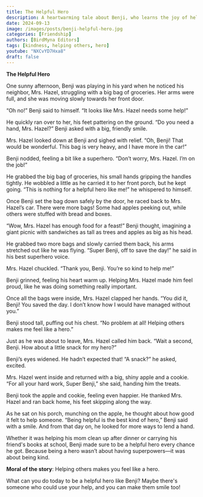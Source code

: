 ```yaml
---
title: The Helpful Hero
description: A heartwarming tale about Benji, who learns the joy of helping others and being a hero in everyday life.
date: 2024-09-13
image: /images/posts/benji-helpful-hero.jpg
categories: [Friendship]
authors: [BirdMyna Editors]
tags: [kindness, helping others, hero]
youtube: "NXCvYD7Hxa8"
draft: false
---
```


**The Helpful Hero**

One sunny afternoon, Benji was playing in his yard when he noticed his neighbor, Mrs. Hazel, struggling with a big bag of groceries. Her arms were full, and she was moving slowly towards her front door.

“Oh no!” Benji said to himself. “It looks like Mrs. Hazel needs some help!”

He quickly ran over to her, his feet pattering on the ground. “Do you need a hand, Mrs. Hazel?” Benji asked with a big, friendly smile.

Mrs. Hazel looked down at Benji and sighed with relief. “Oh, Benji! That would be wonderful. This bag is very heavy, and I have more in the car!”

Benji nodded, feeling a bit like a superhero. “Don’t worry, Mrs. Hazel. I’m on the job!”

He grabbed the big bag of groceries, his small hands gripping the handles tightly. He wobbled a little as he carried it to her front porch, but he kept going. “This is nothing for a helpful hero like me!” he whispered to himself.

Once Benji set the bag down safely by the door, he raced back to Mrs. Hazel’s car. There were more bags! Some had apples peeking out, while others were stuffed with bread and boxes.

“Wow, Mrs. Hazel has enough food for a feast!” Benji thought, imagining a giant picnic with sandwiches as tall as trees and apples as big as his head.

He grabbed two more bags and slowly carried them back, his arms stretched out like he was flying. “Super Benji, off to save the day!” he said in his best superhero voice.

Mrs. Hazel chuckled. “Thank you, Benji. You’re so kind to help me!”

Benji grinned, feeling his heart warm up. Helping Mrs. Hazel made him feel proud, like he was doing something really important.

Once all the bags were inside, Mrs. Hazel clapped her hands. “You did it, Benji! You saved the day. I don’t know how I would have managed without you.”

Benji stood tall, puffing out his chest. “No problem at all! Helping others makes me feel like a hero.”

Just as he was about to leave, Mrs. Hazel called him back. “Wait a second, Benji. How about a little snack for my hero?”

Benji’s eyes widened. He hadn’t expected that! “A snack?” he asked, excited.

Mrs. Hazel went inside and returned with a big, shiny apple and a cookie. “For all your hard work, Super Benji,” she said, handing him the treats.

Benji took the apple and cookie, feeling even happier. He thanked Mrs. Hazel and ran back home, his feet skipping along the way.

As he sat on his porch, munching on the apple, he thought about how good it felt to help someone. “Being helpful is the best kind of hero,” Benji said with a smile. And from that day on, he looked for more ways to lend a hand.

Whether it was helping his mom clean up after dinner or carrying his friend's books at school, Benji made sure to be a helpful hero every chance he got. Because being a hero wasn’t about having superpowers—it was about being kind.

**Moral of the story**: Helping others makes you feel like a hero.

What can you do today to be a helpful hero like Benji? Maybe there's someone who could use your help, and you can make them smile too!
